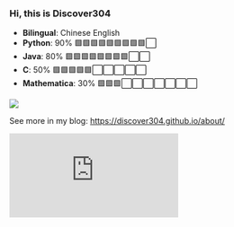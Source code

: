 ### Hi, this is Discover304

- **Bilingual**: Chinese English
- **Python**: 90%      🟩🟩🟩🟩🟩🟩🟩🟩🟩⬜
- **Java**: 80%        🟩🟩🟩🟩🟩🟩🟩🟩⬜⬜
- **C**: 50%           🟩🟩🟩🟩🟩⬜⬜⬜⬜⬜
- **Mathematica**: 30% 🟩🟩🟩⬜⬜⬜⬜⬜⬜⬜

[![](https://github-readme-stats.vercel.app/api?username=discover304&theme=light)](https://github.com/Discover304)

See more in my blog: https://discover304.github.io/about/

<!--
**Discover304/Discover304** is a ✨ _special_ ✨ repository because its `README.md` (this file) appears on your GitHub profile.

Here are some ideas to get you started:

- 🔭 I’m currently working on ...
- 🌱 I’m currently learning ...
- 👯 I’m looking to collaborate on ...
- 🤔 I’m looking for help with ...
- 💬 Ask me about ...
- 📫 How to reach me: ...
- 😄 Pronouns: ...
- ⚡ Fun fact: ...
-->

![](https://api.btstu.cn/sjbz/api.php?lx=dongman&format=images)
